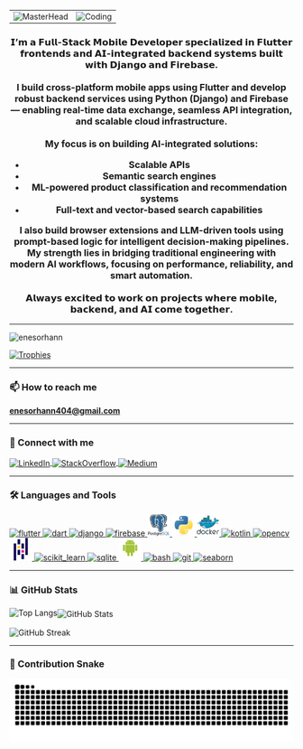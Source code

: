 <!-- Master Head -->
<table width="100%">
  <tr>
    <td align="left">
      <img src="https://encrypted-tbn0.gstatic.com/images?q=tbn:ANd9GcTWw7Gtl3ZIwxGLFbGDRhlpGOEjRkZRDAwwnw&s" alt="MasterHead" width="300"/>
    </td>
    <td align="right">
      <img src="https://media0.giphy.com/media/v1.Y2lkPTc5MGI3NjExeTQ3a3pmOTRraWc5ejJ1NHRsOGh6YmxvNDQ2NWUyNXcxMWliZGMwayZlcD12MV9pbnRlcm5hbF9naWZfYnlfaWQmY3Q9Zw/A5yOQJ3X3y0Xyd476S/giphy.gif" alt="Coding" width="300" height="300"/>
    </td>
  </tr>
</table>

<h3 align="center">
𝗜’𝗺 𝗮 𝗙𝘂𝗹𝗹-𝗦𝘁𝗮𝗰𝗸 𝗠𝗼𝗯𝗶𝗹𝗲 𝗗𝗲𝘃𝗲𝗹𝗼𝗽𝗲𝗿 𝘀𝗽𝗲𝗰𝗶𝗮𝗹𝗶𝘇𝗲𝗱 𝗶𝗻 𝗙𝗹𝘂𝘁𝘁𝗲𝗿 𝗳𝗿𝗼𝗻𝘁𝗲𝗻𝗱𝘀 𝗮𝗻𝗱 𝗔𝗜-𝗶𝗻𝘁𝗲𝗴𝗿𝗮𝘁𝗲𝗱 𝗯𝗮𝗰𝗸𝗲𝗻𝗱 𝘀𝘆𝘀𝘁𝗲𝗺𝘀 𝗯𝘂𝗶𝗹𝘁 𝘄𝗶𝘁𝗵 𝗗𝗷𝗮𝗻𝗴𝗼 𝗮𝗻𝗱 𝗙𝗶𝗿𝗲𝗯𝗮𝘀𝗲.
<br/><br/>
I build cross-platform mobile apps using Flutter and develop robust backend services using Python (Django) and Firebase — enabling real-time data exchange, seamless API integration, and scalable cloud infrastructure.
<br/><br/>
My focus is on building AI-integrated solutions:
<ul align="center">
<li>Scalable APIs</li>
<li>Semantic search engines</li>
<li>ML-powered product classification and recommendation systems</li>
<li>Full-text and vector-based search capabilities</li>
</ul>
I also build browser extensions and LLM-driven tools using prompt-based logic for intelligent decision-making pipelines.
My strength lies in bridging traditional engineering with modern AI workflows, focusing on performance, reliability, and smart automation.
<br/><br/>
𝗔𝗹𝘄𝗮𝘆𝘀 𝗲𝘅𝗰𝗶𝘁𝗲𝗱 𝘁𝗼 𝘄𝗼𝗿𝗸 𝗼𝗻 𝗽𝗿𝗼𝗷𝗲𝗰𝘁𝘀 𝘄𝗵𝗲𝗿𝗲 𝗺𝗼𝗯𝗶𝗹𝗲, 𝗯𝗮𝗰𝗸𝗲𝗻𝗱, 𝗮𝗻𝗱 𝗔𝗜 𝗰𝗼𝗺𝗲 𝘁𝗼𝗴𝗲𝘁𝗵𝗲𝗿.
</h3>

---

<p align="left"> <img src="https://komarev.com/ghpvc/?username=enesorhann&label=Profile%20views&color=0e75b6&style=flat" alt="enesorhann" /> </p>

<p align="left"> 
  <a href="https://github.com/ryo-ma/github-profile-trophy">
    <img src="https://github-profile-trophy.vercel.app/?username=enesorhann&theme=onedark" alt="Trophies" />
  </a>
</p>

---

### 📫 How to reach me  
**enesorhann404@gmail.com**

---

### 🔗 Connect with me
<p align="left">
  <a href="https://linkedin.com/in/enesorhann" target="blank">
    <img align="center" src="https://raw.githubusercontent.com/rahuldkjain/github-profile-readme-generator/master/src/images/icons/Social/linked-in-alt.svg" alt="LinkedIn" height="30" width="40" />
  </a>
  <a href="https://stackoverflow.com/users/23550846" target="blank">
    <img align="center" src="https://raw.githubusercontent.com/rahuldkjain/github-profile-readme-generator/master/src/images/icons/Social/stack-overflow.svg" alt="StackOverflow" height="30" width="40" />
  </a>
  <a href="https://medium.com/@enesorhann" target="blank">
    <img align="center" src="https://raw.githubusercontent.com/rahuldkjain/github-profile-readme-generator/master/src/images/icons/Social/medium.svg" alt="Medium" height="30" width="40" />
  </a>
</p>

---

### 🛠 Languages and Tools
<p align="left">
  <a href="https://flutter.dev" target="_blank"> <img src="https://www.vectorlogo.zone/logos/flutterio/flutterio-icon.svg" alt="flutter" width="40" height="40"/> </a>
  <a href="https://dart.dev" target="_blank"> <img src="https://www.vectorlogo.zone/logos/dartlang/dartlang-icon.svg" alt="dart" width="40" height="40"/> </a>
  <a href="https://www.djangoproject.com/" target="_blank"> <img src="https://cdn.worldvectorlogo.com/logos/django.svg" alt="django" width="40" height="40"/> </a>
  <a href="https://firebase.google.com/" target="_blank"> <img src="https://www.vectorlogo.zone/logos/firebase/firebase-icon.svg" alt="firebase" width="40" height="40"/> </a>
  <a href="https://www.postgresql.org" target="_blank"> <img src="https://raw.githubusercontent.com/devicons/devicon/master/icons/postgresql/postgresql-original-wordmark.svg" alt="postgresql" width="40" height="40"/> </a>
  <a href="https://www.python.org" target="_blank"> <img src="https://raw.githubusercontent.com/devicons/devicon/master/icons/python/python-original.svg" alt="python" width="40" height="40"/> </a>
  <a href="https://www.docker.com/" target="_blank"> <img src="https://raw.githubusercontent.com/devicons/devicon/master/icons/docker/docker-original-wordmark.svg" alt="docker" width="40" height="40"/> </a>
  <a href="https://kotlinlang.org" target="_blank"> <img src="https://www.vectorlogo.zone/logos/kotlinlang/kotlinlang-icon.svg" alt="kotlin" width="40" height="40"/> </a>
  <a href="https://opencv.org/" target="_blank"> <img src="https://www.vectorlogo.zone/logos/opencv/opencv-icon.svg" alt="opencv" width="40" height="40"/> </a>
  <a href="https://pandas.pydata.org/" target="_blank"> <img src="https://raw.githubusercontent.com/devicons/devicon/2ae2a900d2f041da66e950e4d48052658d850630/icons/pandas/pandas-original.svg" alt="pandas" width="40" height="40"/> </a>
  <a href="https://scikit-learn.org/" target="_blank"> <img src="https://upload.wikimedia.org/wikipedia/commons/0/05/Scikit_learn_logo_small.svg" alt="scikit_learn" width="40" height="40"/> </a>
  <a href="https://www.sqlite.org/" target="_blank"> <img src="https://www.vectorlogo.zone/logos/sqlite/sqlite-icon.svg" alt="sqlite" width="40" height="40"/> </a>
  <a href="https://developer.android.com" target="_blank"> <img src="https://raw.githubusercontent.com/devicons/devicon/master/icons/android/android-original-wordmark.svg" alt="android" width="40" height="40"/> </a>
  <a href="https://www.gnu.org/software/bash/" target="_blank"> <img src="https://www.vectorlogo.zone/logos/gnu_bash/gnu_bash-icon.svg" alt="bash" width="40" height="40"/> </a>
  <a href="https://git-scm.com/" target="_blank"> <img src="https://www.vectorlogo.zone/logos/git-scm/git-scm-icon.svg" alt="git" width="40" height="40"/> </a>
  <a href="https://seaborn.pydata.org/" target="_blank"> <img src="https://seaborn.pydata.org/_images/logo-mark-lightbg.svg" alt="seaborn" width="40" height="40"/> </a>
</p>

---

### 📊 GitHub Stats

<p>
  <img align="left" src="https://github-readme-stats.vercel.app/api/top-langs?username=enesorhann&show_icons=true&locale=en&layout=compact" alt="Top Langs" />
</p>

<p>
  <img align="center" src="https://github-readme-stats.vercel.app/api?username=enesorhann&show_icons=true&locale=en" alt="GitHub Stats" />
</p>

<p>
  <img align="center" src="https://github-readme-streak-stats.herokuapp.com/?user=enesorhann&theme=dark" alt="GitHub Streak" />
</p>

---

### 🐍 Contribution Snake

<picture>
  <source media="(prefers-color-scheme: dark)" srcset="https://raw.githubusercontent.com/enesorhann/enesorhann/output/github-contribution-grid-snake-dark.svg">
  <source media="(prefers-color-scheme: light)" srcset="https://raw.githubusercontent.com/enesorhann/enesorhann/output/github-contribution-grid-snake.svg">
  <img alt="github contribution grid snake animation" src="https://raw.githubusercontent.com/enesorhann/enesorhann/output/github-contribution-grid-snake.svg">
</picture>
